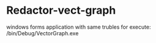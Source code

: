 # Redactor-vect-graph
windows forms application with same trubles
for execute: /bin/Debug/VectorGraph.exe
